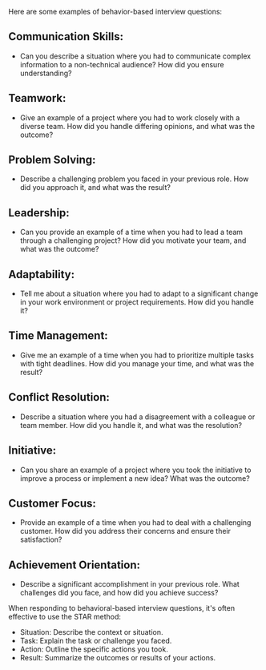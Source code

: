 Here are some examples of behavior-based interview questions:

## Communication Skills:
- Can you describe a situation where you had to communicate complex information to a non-technical audience? How did you ensure understanding?

## Teamwork:
- Give an example of a project where you had to work closely with a diverse team. How did you handle differing opinions, and what was the outcome?

## Problem Solving:
- Describe a challenging problem you faced in your previous role. How did you approach it, and what was the result?
## Leadership:
- Can you provide an example of a time when you had to lead a team through a challenging project? How did you motivate your team, and what was the outcome?

## Adaptability:
- Tell me about a situation where you had to adapt to a significant change in your work environment or project requirements. How did you handle it?

## Time Management:
- Give me an example of a time when you had to prioritize multiple tasks with tight deadlines. How did you manage your time, and what was the result?

## Conflict Resolution:
- Describe a situation where you had a disagreement with a colleague or team member. How did you handle it, and what was the resolution?

## Initiative:
- Can you share an example of a project where you took the initiative to improve a process or implement a new idea? What was the outcome?

## Customer Focus:
- Provide an example of a time when you had to deal with a challenging customer. How did you address their concerns and ensure their satisfaction?

## Achievement Orientation:
- Describe a significant accomplishment in your previous role. What challenges did you face, and how did you achieve success?


When responding to behavioral-based interview questions, it's often effective to use the STAR method:
- Situation: Describe the context or situation.
- Task: Explain the task or challenge you faced.
- Action: Outline the specific actions you took.
- Result: Summarize the outcomes or results of your actions.